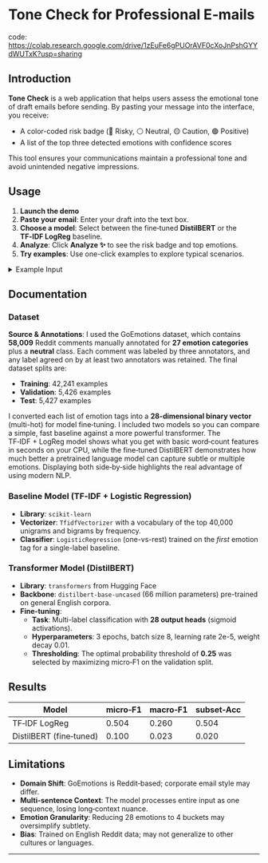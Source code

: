 # Tone Check for Professional E‑mails
code: https://colab.research.google.com/drive/1zEuFe6gPUOrAVF0cXoJnPshGYYdWUTxK?usp=sharing

## Introduction

**Tone Check** is a web application that helps users assess the emotional tone of draft emails before sending. By pasting your message into the interface, you receive:

- A color-coded risk badge (🔴 Risky, ⚪ Neutral, 🟡 Caution, 🟢 Positive)
- A list of the top three detected emotions with confidence scores

This tool ensures your communications maintain a professional tone and avoid unintended negative impressions.

## Usage

1. **Launch the demo**
2. **Paste your email**: Enter your draft into the text box.
3. **Choose a model**: Select between the fine‑tuned **DistilBERT** or the **TF‑IDF LogReg** baseline.
4. **Analyze**: Click **Analyze ✨** to see the risk badge and top emotions.
5. **Try examples**: Use one-click examples to explore typical scenarios.

<details>
<summary>Example Input</summary>

```
Hi team,

I still haven’t received the report you promised last week. Please send it ASAP.

Thanks,
Jordan
```

**Output**:
- Risk level: 🔴 Risky
- Top emotions:
  - annoyance: 0.87
  - urgency: 0.64
  - neutral: 0.20
</details>

## Documentation

### Dataset

**Source & Annotations**: I used the GoEmotions dataset, which contains **58,009** Reddit comments manually annotated for **27 emotion categories** plus a **neutral** class. Each comment was labeled by three annotators, and any label agreed on by at least two annotators was retained. The final dataset splits are:

- **Training**: 42,241 examples  
- **Validation**: 5,426 examples  
- **Test**: 5,427 examples  

I converted each list of emotion tags into a **28-dimensional binary vector** (multi-hot) for model fine‑tuning.
I included two models so you can compare a simple, fast baseline against a more powerful transformer. The TF‑IDF + LogReg model shows what you get with basic word‑count features in seconds on your CPU, while the fine‑tuned DistilBERT demonstrates how much better a pretrained language model can capture subtle or multiple emotions. Displaying both side‑by‑side highlights the real advantage of using modern NLP.
### Baseline Model (TF‑IDF + Logistic Regression)

- **Library**: `scikit-learn`  
- **Vectorizer**: `TfidfVectorizer` with a vocabulary of the top 40,000 unigrams and bigrams by frequency.
- **Classifier**: `LogisticRegression` (one-vs-rest) trained on the *first* emotion tag for a single-label baseline.  

### Transformer Model (DistilBERT)

- **Library**: `transformers` from Hugging Face  
- **Backbone**: `distilbert-base-uncased` (66 million parameters) pre-trained on general English corpora.
- **Fine‑tuning**:
  - **Task**: Multi-label classification with **28 output heads** (sigmoid activations).  
  - **Hyperparameters**: 3 epochs, batch size 8, learning rate 2e-5, weight decay 0.01.   
  - **Thresholding**: The optimal probability threshold of **0.25** was selected by maximizing micro‑F1 on the validation split.




##  Results

| Model                   | micro‑F1 | macro‑F1 | subset‑Acc |
| ----------------------- | -------- | -------- | ---------- |
| TF‑IDF LogReg           | 0.504    | 0.260    | 0.504      |
| DistilBERT (fine‑tuned) | 0.100    | 0.023    | 0.020      |




## Limitations

- **Domain Shift**: GoEmotions is Reddit‑based; corporate email style may differ.
- **Multi-sentence Context**: The model processes entire input as one sequence, losing long‑context nuance.
- **Emotion Granularity**: Reducing 28 emotions to 4 buckets may oversimplify subtlety.
- **Bias**: Trained on English Reddit data; may not generalize to other cultures or languages.

---


